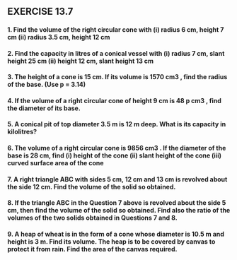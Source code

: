 ## EXERCISE 13.7 
#### 1. Find the volume of the right circular cone with (i) radius 6 cm, height 7 cm (ii) radius 3.5 cm, height 12 cm
#### 2. Find the capacity in litres of a conical vessel with (i) radius 7 cm, slant height 25 cm (ii) height 12 cm, slant height 13 cm
#### 3. The height of a cone is 15 cm. If its volume is 1570 cm3 , find the radius of the base. (Use p = 3.14)
#### 4. If the volume of a right circular cone of height 9 cm is 48 p cm3 , find the diameter of its base.
#### 5. A conical pit of top diameter 3.5 m is 12 m deep. What is its capacity in kilolitres?
#### 6. The volume of a right circular cone is 9856 cm3 . If the diameter of the base is 28 cm, find (i) height of the cone (ii) slant height of the cone (iii) curved surface area of the cone
#### 7. A right triangle ABC with sides 5 cm, 12 cm and 13 cm is revolved about the side 12 cm. Find the volume of the solid so obtained.
#### 8. If the triangle ABC in the Question 7 above is revolved about the side 5 cm, then find the volume of the solid so obtained. Find also the ratio of the volumes of the two solids obtained in Questions 7 and 8.
#### 9. A heap of wheat is in the form of a cone whose diameter is 10.5 m and height is 3 m. Find its volume. The heap is to be covered by canvas to protect it from rain. Find the area of the canvas required. 
